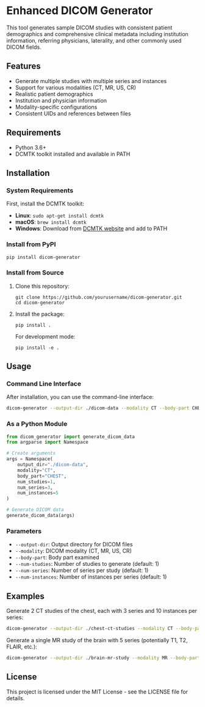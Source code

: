 # Enhanced DICOM Generator

This tool generates sample DICOM studies with consistent patient demographics and comprehensive clinical metadata including institution information, referring physicians, laterality, and other commonly used DICOM fields.

## Features

- Generate multiple studies with multiple series and instances
- Support for various modalities (CT, MR, US, CR)
- Realistic patient demographics
- Institution and physician information
- Modality-specific configurations
- Consistent UIDs and references between files

## Requirements

- Python 3.6+
- DCMTK toolkit installed and available in PATH

## Installation

### System Requirements

First, install the DCMTK toolkit:
- **Linux**: `sudo apt-get install dcmtk`
- **macOS**: `brew install dcmtk`
- **Windows**: Download from [DCMTK website](https://dicom.offis.de/dcmtk.php.en) and add to PATH

### Install from PyPI

```bash
pip install dicom-generator
```

### Install from Source

1. Clone this repository:
   ```
   git clone https://github.com/yourusername/dicom-generator.git
   cd dicom-generator
   ```

2. Install the package:
   ```
   pip install .
   ```

   For development mode:
   ```
   pip install -e .
   ```

## Usage

### Command Line Interface

After installation, you can use the command-line interface:

```bash
dicom-generator --output-dir ./dicom-data --modality CT --body-part CHEST --num-studies 1 --num-series 3 --num-instances 5
```

### As a Python Module

```python
from dicom_generator import generate_dicom_data
from argparse import Namespace

# Create arguments
args = Namespace(
    output_dir="./dicom-data",
    modality="CT",
    body_part="CHEST",
    num_studies=1,
    num_series=3,
    num_instances=5
)

# Generate DICOM data
generate_dicom_data(args)
```

### Parameters

- `--output-dir`: Output directory for DICOM files
- `--modality`: DICOM modality (CT, MR, US, CR)
- `--body-part`: Body part examined
- `--num-studies`: Number of studies to generate (default: 1)
- `--num-series`: Number of series per study (default: 1)
- `--num-instances`: Number of instances per series (default: 1)

## Examples

Generate 2 CT studies of the chest, each with 3 series and 10 instances per series:

```bash
dicom-generator --output-dir ./chest-ct-studies --modality CT --body-part CHEST --num-studies 2 --num-series 3 --num-instances 10
```

Generate a single MR study of the brain with 5 series (potentially T1, T2, FLAIR, etc.):

```bash
dicom-generator --output-dir ./brain-mr-study --modality MR --body-part BRAIN --num-series 5
```

## License

This project is licensed under the MIT License - see the LICENSE file for details.